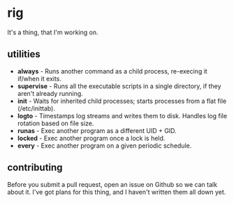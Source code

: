 rig
===

It's a thing, that I'm working on.

utilities
---------

- **always** - Runs another command as a child process, re-execing
  it if/when it exits.
- **supervise** - Runs all the executable scripts in a single
  directory, if they aren't already running.
- **init** - Waits for inherited child processes; starts processes
  from a flat file (/etc/inittab).
- **logto** - Timestamps log streams and writes them to disk.
  Handles log file rotation based on file size.
- **runas** - Exec another program as a different UID + GID.
- **locked** - Exec another program once a lock is held.
- **every** - Exec another program on a given periodic schedule.

contributing
------------

Before you submit a pull request, open an issue on Github so we
can talk about it.  I've got plans for this thing, and I haven't
written them all down yet.
